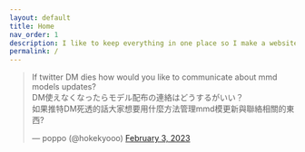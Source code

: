 ```yaml
---
layout: default
title: Home
nav_order: 1
description: I like to keep everything in one place so I make a website.
permalink: /
---
```


<blockquote class="twitter-tweet"><p lang="ja" dir="ltr">If twitter DM dies how would you like to communicate about mmd models updates?<br>DM使えなくなったらモデル配布の連絡はどうするがいい？<br>如果推特DM死透的話大家想要用什麼方法管理mmd模更新與聯絡相關的東西?</p>&mdash; poppo (@hokekyooo) <a href="https://twitter.com/hokekyooo/status/1621313959050502144?ref_src=twsrc%5Etfw">February 3, 2023</a></blockquote> <script async src="https://platform.twitter.com/widgets.js" charset="utf-8"></script>
